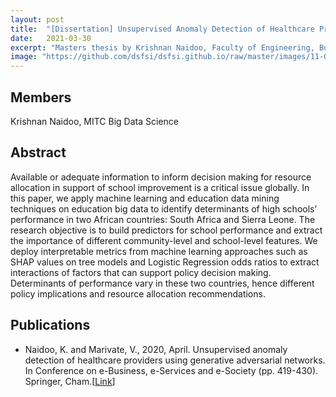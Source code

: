 ```yaml
---
layout: post
title:  "[Dissertation] Unsupervised Anomaly Detection of Healthcare Providers using Generative Adversarial Network"
date:   2021-03-30
excerpt: "Masters thesis by Krishnan Naidoo, Faculty of Engineering, Built Environment and Information Technology University of Pretoria, Pretoria"    
image: "https://github.com/dsfsi/dsfsi.github.io/raw/master/images/11-Garber.png"
---
```

## Members
Krishnan Naidoo, MITC Big Data Science

## Abstract
Available or adequate information to inform decision making for resource allocation in support of school improvement is a critical issue globally. In this paper, we apply machine learning and education data mining techniques on education big data to identify determinants of high schools’ performance in two African countries: South Africa and Sierra Leone. The research objective is to build predictors for school performance and extract the importance of different community-level and school-level features. We deploy interpretable metrics from machine learning approaches such as SHAP values on tree models and Logistic Regression odds ratios to extract interactions of factors that can support policy decision making. Determinants of performance vary in these two countries, hence different policy implications and resource allocation recommendations.

## Publications
* Naidoo, K. and Marivate, V., 2020, April. Unsupervised anomaly detection of healthcare providers using generative adversarial networks. In Conference on e-Business, e-Services and e-Society (pp. 419-430). Springer, Cham.[[Link](https://www.ncbi.nlm.nih.gov/pmc/articles/PMC7134221/)]
